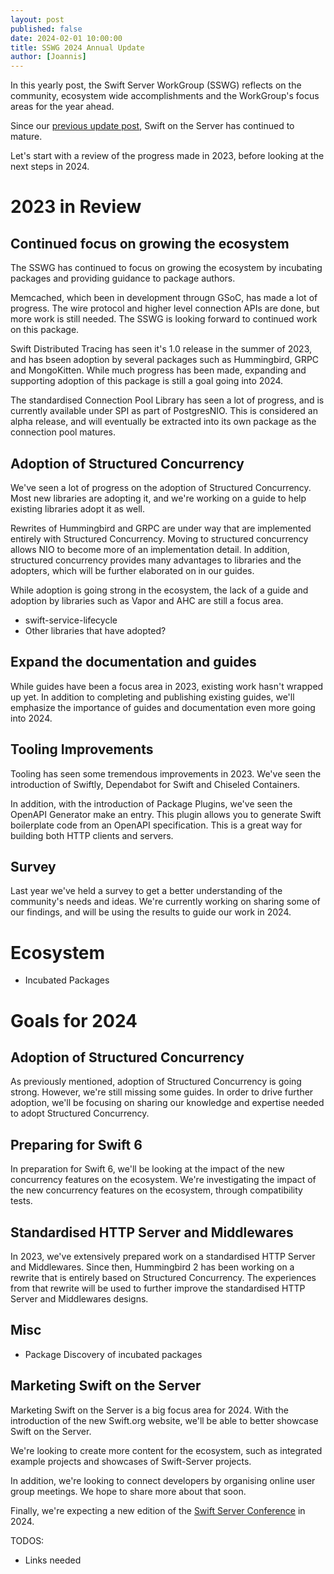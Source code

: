 ```yaml
---
layout: post
published: false
date: 2024-02-01 10:00:00
title: SSWG 2024 Annual Update
author: [Joannis]
---
```



In this yearly post, the Swift Server WorkGroup (SSWG) reflects on the community, ecosystem wide accomplishments and the WorkGroup's focus areas for the year ahead.

Since our [previous update post](/blog/sswg-update-2023/), Swift on the Server has continued to mature.

Let's start with a review of the progress made in 2023, before looking at the next steps in 2024.

# 2023 in Review

## Continued focus on growing the ecosystem

The SSWG has continued to focus on growing the ecosystem by incubating packages and providing guidance to package authors.

Memcached, which been in development througn GSoC, has made a lot of progress. The wire protocol and higher level connection APIs are done, but more work is still needed. The SSWG is looking forward to continued work on this package.

Swift Distributed Tracing has seen it's 1.0 release in the summer of 2023, and has bseen adoption by several packages such as Hummingbird, GRPC and MongoKitten. While much progress has been made, expanding and supporting adoption of this package is still a goal going into 2024.

The standardised Connection Pool Library has seen a lot of progress, and is currently available under SPI as part of PostgresNIO. This is considered an alpha release, and will eventually be extracted into its own package as the connection pool matures.

## Adoption of Structured Concurrency

We've seen a lot of progress on the adoption of Structured Concurrency. Most new libraries are adopting it, and we're working on a guide to help existing libraries adopt it as well.

Rewrites of Hummingbird and GRPC are under way that are implemented entirely with Structured Concurrency. Moving to structured concurrency allows NIO to become more of an implementation detail. In addition, structured concurrency provides many advantages to libraries and the adopters, which will be further elaborated on in our guides.

While adoption is going strong in the ecosystem, the lack of a guide and adoption by libraries such as Vapor and AHC are still a focus area.

- swift-service-lifecycle
- Other libraries that have adopted?

## Expand the documentation and guides

While guides have been a focus area in 2023, existing work hasn't wrapped up yet. In addition to completing and publishing existing guides, we'll emphasize the importance of guides and documentation even more going into 2024.

## Tooling Improvements

Tooling has seen some tremendous improvements in 2023. We've seen the introduction of Swiftly, Dependabot for Swift and Chiseled Containers.

In addition, with the introduction of Package Plugins, we've seen the OpenAPI Generator make an entry. This plugin allows you to generate Swift boilerplate code from an OpenAPI specification. This is a great way for building both HTTP clients and servers.
  
## Survey

Last year we've held a survey to get a better understanding of the community's needs and ideas. We're currently working on sharing some of our findings, and will be using the results to guide our work in 2024.

# Ecosystem

- Incubated Packages

# Goals for 2024

## Adoption of Structured Concurrency

As previously mentioned, adoption of Structured Concurrency is going strong. However, we're still missing some guides. In order to drive further adoption, we'll be focusing on sharing our knowledge and expertise needed to adopt Structured Concurrency.

## Preparing for Swift 6

In preparation for Swift 6, we'll be looking at the impact of the new concurrency features on the ecosystem. We're investigating the impact of the new concurrency features on the ecosystem, through compatibility tests.

## Standardised HTTP Server and Middlewares

In 2023, we've extensively prepared work on a standardised HTTP Server and Middlewares. Since then, Hummingbird 2 has been working on a rewrite that is entirely based on Structured Concurrency. The experiences from that rewrite will be used to further improve the standardised HTTP Server and Middlewares designs.

## Misc

- Package Discovery of incubated packages

## Marketing Swift on the Server

Marketing Swift on the Server is a big focus area for 2024. With the introduction of the new Swift.org website, we'll be able to better showcase Swift on the Server. 

We're looking to create more content for the ecosystem, such as integrated example projects and showcases of Swift-Server projects.

In addition, we're looking to connect developers by organising online user group meetings. We hope to share more about that soon.

Finally, we're expecting a new edition of the [Swift Server Conference](https://serversideswift.info) in 2024.

TODOS:
- Links needed